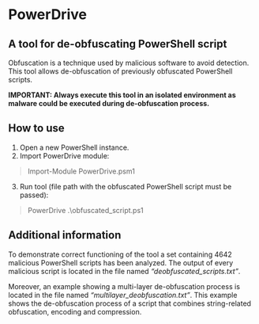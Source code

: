 # PowerDrive
## A tool for de-obfuscating PowerShell script

Obfuscation is a technique used by malicious software to avoid detection. This tool allows de-obfuscation of previously obfuscated PowerShell scripts.

**IMPORTANT: Always execute this tool in an isolated environment as malware could be executed during de-obfuscation process.**

## How to use

1. Open a new PowerShell instance.
2. Import PowerDrive module:
> Import-Module PowerDrive.psm1
3. Run tool (file path with the obfuscated PowerShell script must be passed):
> PowerDrive .\obfuscated_script.ps1

## Additional information

To demonstrate correct functioning of the tool a set containing 4642 malicious PowerShell scripts has been analyzed. The output of every malicious script is located in the file named *“deobfuscated_scripts.txt”*.

Moreover, an example showing a multi-layer de-obfuscation process is located in the file named *“multilayer_deobfuscation.txt”*. This example shows the de-obfuscation process of a script that combines string-related obfuscation, encoding and compression.

